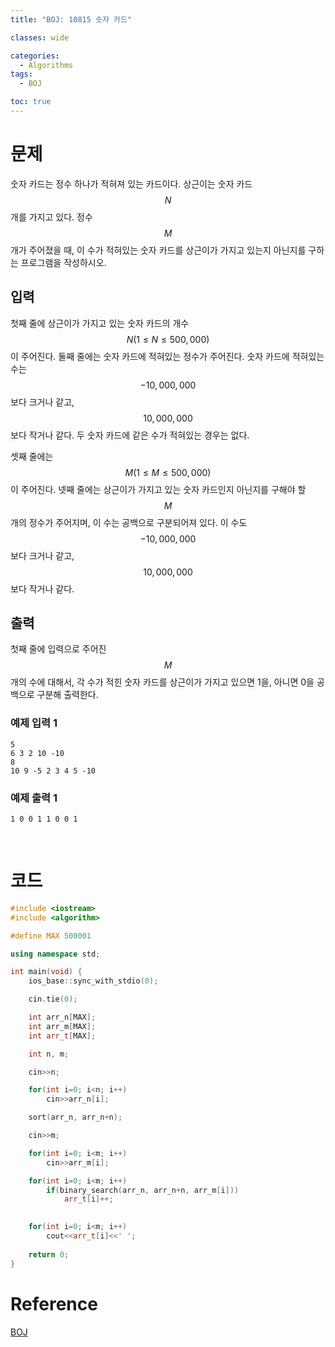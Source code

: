 ```yaml
---
title: "BOJ: 10815 숫자 카드"

classes: wide

categories:
  - Algorithms
tags:
  - BOJ

toc: true
---
```


# 문제

숫자 카드는 정수 하나가 적혀져 있는 카드이다. 상근이는 숫자 카드 $$N$$개를 가지고 있다. 정수 $$M$$개가 주어졌을 때, 이 수가 적혀있는 숫자 카드를 상근이가 가지고 있는지 아닌지를 구하는 프로그램을 작성하시오.

## 입력

첫째 줄에 상근이가 가지고 있는 숫자 카드의 개수 $$N(1 \leq N \leq 500,000)$$이 주어진다. 둘째 줄에는 숫자 카드에 적혀있는 정수가 주어진다. 숫자 카드에 적혀있는 수는 $$-10,000,000$$보다 크거나 같고, $$10,000,000$$보다 작거나 같다. 두 숫자 카드에 같은 수가 적혀있는 경우는 없다.

셋째 줄에는 $$M(1 \leq M \leq 500,000)$$이 주어진다. 넷째 줄에는 상근이가 가지고 있는 숫자 카드인지 아닌지를 구해야 할 $$M$$개의 정수가 주어지며, 이 수는 공백으로 구분되어져 있다. 이 수도 $$-10,000,000$$보다 크거나 같고, $$10,000,000$$보다 작거나 같다.

## 출력

첫째 줄에 입력으로 주어진 $$M$$개의 수에 대해서, 각 수가 적힌 숫자 카드를 상근이가 가지고 있으면 1을, 아니면 0을 공백으로 구분해 출력한다.

### 예제 입력 1

```shell
5
6 3 2 10 -10
8
10 9 -5 2 3 4 5 -10
```

### 예제 출력 1

```shell
1 0 0 1 1 0 0 1
```

<br/>

# 코드

```cpp
#include <iostream>
#include <algorithm>

#define MAX 500001

using namespace std;

int main(void) {
    ios_base::sync_with_stdio(0);

    cin.tie(0);

    int arr_n[MAX];
    int arr_m[MAX];
    int arr_t[MAX];

    int n, m;

    cin>>n;

    for(int i=0; i<n; i++)
        cin>>arr_n[i];

    sort(arr_n, arr_n+n);

    cin>>m;

    for(int i=0; i<m; i++)
        cin>>arr_m[i];

    for(int i=0; i<m; i++)
        if(binary_search(arr_n, arr_n+n, arr_m[i]))
            arr_t[i]++;
    

    for(int i=0; i<m; i++)
        cout<<arr_t[i]<<' ';
        
    return 0;
}
```

# Reference

[BOJ](https://www.acmicpc.net/problem/10815)
